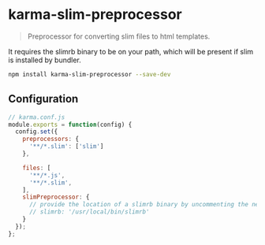 # karma-slim-preprocessor

> Preprocessor for converting slim files to html templates.

It requires the slimrb binary to be on your path, which will be present if slim
is installed by bundler.

```bash
npm install karma-slim-preprocessor --save-dev
```

## Configuration
```js
// karma.conf.js
module.exports = function(config) {
  config.set({
    preprocessors: {
      '**/*.slim': ['slim']
    },

    files: [
      '**/*.js',
      '**/*.slim',
    ],
    slimPreprocessor: {
      // provide the location of a slimrb binary by uncommenting the next line.
      // slimrb: '/usr/local/bin/slimrb'
    }
  });
};
```
